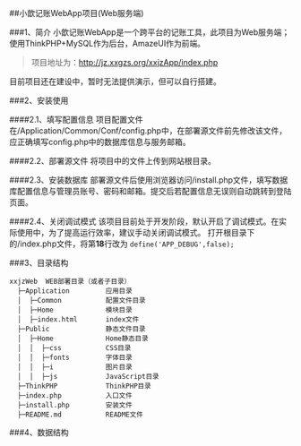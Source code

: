 
##小歆记账WebApp项目(Web服务端)

###1、简介
小歆记账WebApp是一个跨平台的记账工具，此项目为Web服务端；使用ThinkPHP+MySQL作为后台，AmazeUI作为前端。

>项目地址为：http://jz.xxgzs.org/xxjzApp/index.php

目前项目还在建设中，暂时无法提供演示，但可以自行搭建。

###2、安装使用

####2.1、填写配置信息
项目配置文件在/Application/Common/Conf/config.php中，在部署源文件前先修改该文件，应正确填写config.php中的数据库信息与服务邮箱。

####2.2、部署源文件
将项目中的文件上传到网站根目录。

####2.3、安装数据库
部署源文件后使用浏览器访问/install.php文件，填写数据库配置信息与管理员账号、密码和邮箱。提交后若配置信息无误则自动跳转到登陆页面。

####2.4、关闭调试模式
该项目目前处于开发阶段，默认开启了调试模式。在实际使用中，为了提高运行效率，建议手动关闭调试模式。
打开根目录下的/index.php文件，将第**18**行改为
`define('APP_DEBUG',false);`

###3、目录结构

    xxjzWeb  WEB部署目录（或者子目录）
      ├─Application         应用目录
      │  ├─Common           配置文件目录
      │  ├─Home             模块目录
      │  ├─index.html       index文件
      ├─Public              静态文件目录
      │  ├─Home             Home静态目录
      │  │  ├─css           CSS目录
      │  │  ├─fonts         字体目录
      │  │  ├─i             图片目录
      │  │  ├─js            JavaScript目录
      ├─ThinkPHP            ThinkPHP目录
      ├─index.php           入口文件
      ├─install.php         安装文件
      ├─README.md           README文件

###4、数据结构